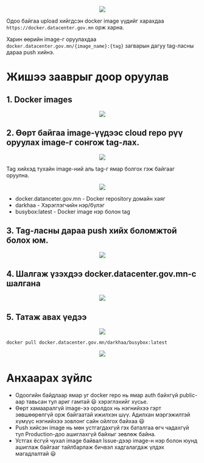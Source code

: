 <p align="center">
    <img src="https://fibo-resources.s3-ap-southeast-1.amazonaws.com/docker.jpg">
</p>

Одоо байгаа upload хийгдсэн docker image үүдийг харахдаа `https://docker.datacenter.gov.mn` орж харна.

Харин өөрийн image-г оруулахдаа `docker.datacenter.gov.mn/{image_name}:{tag}` загварын дагуу tag-ласны дараа push хийнэ.

# Жишээ зааврыг доор оруулав

## 1. Docker images  
<p align="center">
    <img src="https://fibo-resources.s3-ap-southeast-1.amazonaws.com/1.jpg">
</p>

## 2. Өөрт байгаа image-үүдээс cloud repo рүү оруулах image-г сонгож tag-лах.
<p align="center">
    <img src="https://fibo-resources.s3-ap-southeast-1.amazonaws.com/2.jpg">
</p>
Tag хийхэд тухайн image-ний аль tag-г ямар болгох гэж байгааг оруулна.
<p align="center">
    <img src="https://fibo-resources.s3-ap-southeast-1.amazonaws.com/3.jpg">
</p>

* docker.datanceter.gov.mn - Docker repository домайн хаяг
* darkhaa - Хэрэглэгчийн нэр/бүлэг
* busybox:latest - Docker image нэр болон tag

## 3. Tag-ласны дараа push хийх боломжтой болох юм.
<p align="center">
    <img src="https://fibo-resources.s3-ap-southeast-1.amazonaws.com/4.jpg">
</p>

## 4. Шалгаж үзэхдээ docker.datacenter.gov.mn-с шалгана
<p align="center">
    <img src="https://fibo-resources.s3-ap-southeast-1.amazonaws.com/5.jpg">
</p>
 
## 5. Татаж авах үедээ
<p align="center">
    <img src="https://fibo-resources.s3-ap-southeast-1.amazonaws.com/6.jpg">
</p>
 
`docker pull docker.datacenter.gov.mn/darkhaa/busybox:latest`	

<p align="center">
    <img src="https://fibo-resources.s3-ap-southeast-1.amazonaws.com/7.jpg">
</p>

# Анхаарах зүйлс

* Одоогийн байдлаар ямар уг docker repo нь ямар auth байхгүй public-аар тавьсан тул ариг гамтай 😃 хэрэглэхийг хүсье.
* Өөрт хамааралгүй image-ээ оролдох нь нэгнийхээ гэрт зөвшөөрөлгүй орж байгаатай ижилхэн шүү. Адилхан мэргэжилтэй хүмүүс нэгнийхээ зовлонг сайн ойлгох байхаа 😃
* Push хийсэн image нь мөн устгагдахгүй гэх баталгаа өгч чадахгүй тул Production-доо ашиглахгүй байхыг зөвлөж байна.
* Устгах ёсгүй чухал image байвал Issue-дээр image-н нэр болон юунд ашиглаж байгааг тайлбарлаж бичвэл хадгалагдаж үлдэх магадлалтай 😃

